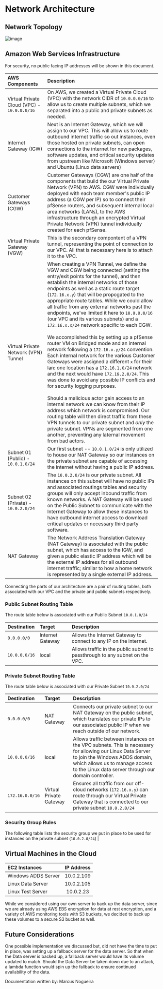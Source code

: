 # Network Architecture

## Network Topology

![image](../images/network_topology.png)

## Amazon Web Services Infrastructure

For security, no public facing IP addresses will be shown in this document.

| **AWS Components**                          | **Description**                                                                                                                                                                                                                                                                                                                                                                                                                                                                                                                                                                                                                                                                                                                                                                                                                                                                                                                                                                                                                                                                                                                                                                                                                                                                       |
| :------------------------------------------ | :------------------------------------------------------------------------------------------------------------------------------------------------------------------------------------------------------------------------------------------------------------------------------------------------------------------------------------------------------------------------------------------------------------------------------------------------------------------------------------------------------------------------------------------------------------------------------------------------------------------------------------------------------------------------------------------------------------------------------------------------------------------------------------------------------------------------------------------------------------------------------------------------------------------------------------------------------------------------------------------------------------------------------------------------------------------------------------------------------------------------------------------------------------------------------------------------------------------------------------------------------------------------------------ |
| Virtual Private Cloud (VPC) - `10.0.0.0/16` | On AWS, we created a Virtual Private Cloud (VPC) with the network CIDR of `10.0.0.0/16` to allow us to create multiple subnets, which we separated into a public and private subnets as needed.                                                                                                                                                                                                                                                                                                                                                                                                                                                                                                                                                                                                                                                                                                                                                                                                                                                                                                                                                                                                                                                                                       |
| Internet Gateway (IGW)                      | Next is an Internet Gateway, which we will assign to our VPC. This will allow us to route outbound internet traffic so out instances, even those hosted on private subnets, can open connections to the internet for new packages, software updates, and critical security updates from upstream like Microsoft (Windows server) and Ubuntu (Linux data servers)                                                                                                                                                                                                                                                                                                                                                                                                                                                                                                                                                                                                                                                                                                                                                                                                                                                                                                                      |
| Customer Gateways (CGW)                     | Customer Gateways (CGW) are one half of the components that build the our Virtual Private Network (VPN) to AWS. CGW were individually deployed with each team member's public IP address (a CGW per IP) so to connect their pfSense routers, and subsequent internal local area networks (LANs), to the AWS infrastructure through an encrypted Virtual Private Network (VPN) tunnel individually created for each pfSense.                                                                                                                                                                                                                                                                                                                                                                                                                                                                                                                                                                                                                                                                                                                                                                                                                                                           |
| Virtual Private Gateway (VGW)               | This is the secondary compontent of a VPN tunnel, representing the point of connection to our VPC. All that is necessary here is to attach it to the VPC.                                                                                                                                                                                                                                                                                                                                                                                                                                                                                                                                                                                                                                                                                                                                                                                                                                                                                                                                                                                                                                                                                                                             |
| Virtual Private Network (VPN) Tunnel        | When creating a VPN Tunnel, we define the VGW and CGW being connected (setting the entry/exit points for the tunnel), and then establish the internal networks of those endpoints as well as a static route target (`172.16.x.y`) that will be propogated to the appropriate route tables. While we could allow all traffic from any external networks past the endpoints, we've limited it here to `10.0.0.0/16` (our VPC and its various subnets) and a `172.16.x.x/24` network specific to each CGW. <br><br>We accomplished this by setting up a pfSense router VM on Bridged mode and an internal network following a `172.16.x.y/24` convention. Each internal network for the various Customer Gateways were assigned a different `x` for their lan: one location has a `172.16.1.0/24` network and the next would have `172.16.2.0/24`. This was done to avoid any possible IP conflicts and for security logging purposes. <br><br>Should a malicious actor gain access to an internal network we can know from their IP address which network is compromised. Our routing table will then direct traffic from these VPN tunnels to our private subnet and _only_ the private subnet. VPNs are segmented from one another, preventing any laternal movement from bad actors. |
| Subnet 01 (Public) - `10.0.1.0/24`          | Our first subnet -- `10.0.1.0/24` is only utilized to house our NAT Gateway so our instances on the private subnet are capable of accessing the internet without having a public IP address.                                                                                                                                                                                                                                                                                                                                                                                                                                                                                                                                                                                                                                                                                                                                                                                                                                                                                                                                                                                                                                                                                          |
| Subnet 02 (Private) - `10.0.2.0/24`         | The `10.0.2.0/24` is our private subnet. All instances on this subnet will have no public IPs and associated routings tables and security groups will only accept inbound traffic from known networks. A NAT Gateway will be used on the Public Subnet to communicate with the Internet Gateway to allow these instances to have outbound internet access to download critical updates or necessary third party software.                                                                                                                                                                                                                                                                                                                                                                                                                                                                                                                                                                                                                                                                                                                                                                                                                                                             |
| NAT Gateway                                 | The Network Address Translation Gateway (NAT Gateway) is associated with the public subnet, which has access to the IGW, and given a public elastic IP address which will be the external IP address for all outbound internet traffic; similar to how a home network is represented by a single external IP address.                                                                                                                                                                                                                                                                                                                                                                                                                                                                                                                                                                                                                                                                                                                                                                                                                                                                                                                                                                 |

Connecting the parts of our architecture are a pair of routing tables, both associated with our VPC and the private and public subnets respectively.

### Public Subnet Routing Table

The route table below is associated with our Public Subnet `10.0.1.0/24`

| **Destination** | **Target**       | **Description**                                                              |
| :-------------- | :--------------- | :--------------------------------------------------------------------------- |
| `0.0.0.0/0`     | Internet Gateway | Allows the Internet Gateway to connect to any IP on the internet.            |
| `10.0.0.0/16`   | local            | Allows traffic in the public subnet to passthrough to any subnet on the VPC. |

### Private Subnet Routing Table

The route table below is associated with our Private Subnet `10.0.2.0/24`

| **Destination** | **Target**              | **Description**                                                                                                                                                                                                                     |
| :-------------- | :---------------------- | :---------------------------------------------------------------------------------------------------------------------------------------------------------------------------------------------------------------------------------- |
| `0.0.0.0/0`     | NAT Gateway             | Connects our private subnet to our NAT Gateway on the public subnet, which translates our private IPs to our associated public IP when we reach outside of our network.                                                             |
| `10.0.0.0/16`   | local                   | Allows traffic between instances on the VPC subnets. This is necessary for allowing our Linux Data Server to join the Windows ADDS domain, which allows us to manage access to the Linux data server through our domain controller. |
| `172.16.0.0/16` | Virtual Private Gateway | Ensures all traffic from our off-cloud networks (`172.16.x.y`) can route through our Virtual Private Gateway that is connected to our private subnet `10.0.2.0/24`                                                                  |

### Security Group Rules

The following table lists the security group we put in place to be used for instances on the private subnet (`10.0.2.0/24`)
| 


## Virtual Machines in the Cloud

| **EC2 Instances**   | **IP Address** |
| :------------------ | :------------: |
| Windows ADDS Server |   10.0.2.109   |
| Linux Data Server   |   10.0.2.105   |
| Linux Test Server   |   10.0.2.23    |

While we considered using our own server to back up the data server, since we are already using AWS EBS encryption for data at rest encryption, and a variety of AWS monitoring tools with S3 buckets, we decided to back up these volumes to a secure S3 bucket as well.

## Future Considerations

One possible implementation we discussed but, did not have the time to put in place, was setting up a fallback server for the data server. So that when the Data server is backed up, a fallback server would have its volume updated to match. Should the Data Server be taken down due to an attack, a lambda function would spin up the fallback to ensure continued availability of the data.

Documentation written by: Marcus Nogueira

